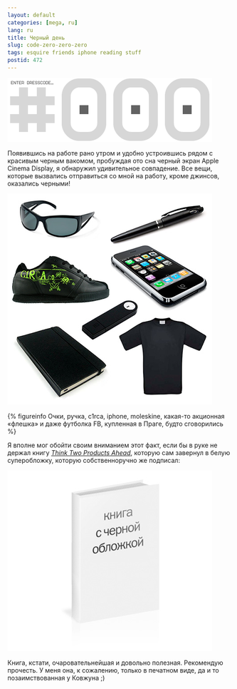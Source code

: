 ```yaml
---
layout: default
categories: [mega, ru]
lang: ru
title: Черный день
slug: code-zero-zero-zero
tags: esquire friends iphone reading stuff 
postid: 472
---
```

<img src='/o_O/code-zero-zero-zero/000.gif' alt='000'  width="460" height="144"/>

Появившись на работе рано утром и удобно устроившись рядом с красивым черным вакомом, пробуждая ото сна черный экран Apple Cinema Display, я обнаружил удивительное совпадение. Все вещи, которые вызвались отправиться со мной на работу, кроме джинсов, оказались черными!
<!--more-->
<img src='/o_O/code-zero-zero-zero/allblack.jpg' alt='All black'  width="460" height="474"/>


{% figureinfo Очки, ручка, c1rca, iphone, moleskine, какая-то акционная «флешка» и даже футболка FB, купленная в Праге, будто сговорились %}



Я вполне мог обойти своим вниманием этот факт, если бы в руке не держал книгу <a href="http://www.amazon.com/Think-Two-Products-Ahead-Advertising/dp/0470055766"><i>Think Two Products Ahead</i></a>, которую сам завернул в белую суперобложку, которую собственноручно же подписал:

<img src='/o_O/code-zero-zero-zero/book.jpg' alt='Think Two Products Ahead white covered'  width="460" height="406"/>

Книга, кстати, очаровательнейшая и довольно полезная. Рекомендую прочесть. У меня она, к сожалению, только в печатном виде, да и то позаимствованная у Ковжуна ;)